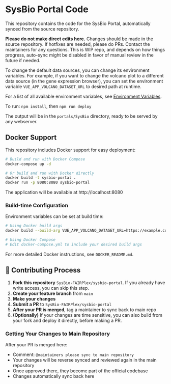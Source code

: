 # SysBio Portal Code

This repository contains the code for the SysBio Portal, automatically synced from the source repository.

**Please do not make direct edits here.** Changes should be made in the source repository. If hotfixes are needed, please do PRs. Contact the maintainers for any questions. This is WIP repo, and depends on how things progress, auto-sync might be disabled in favor of manual review in the future if needed.

To change the default data sources, you can change its environment variables. For example, if you want to change the volcano plot to a different data source (in the gene expression browser), you can set the environment variable `VUE_APP_VOLCANO_DATASET_URL` to desired path at runtime.

For a list of all available environment variables, see [Environment Variables](DOCKER_README.md#environment-variables).

To run: `npm install`, then `npm run deploy`

The output will be in the `portals/SysBio` directory, ready to be served by any webserver.

## Docker Support

This repository includes Docker support for easy deployment:

```bash
# Build and run with Docker Compose
docker-compose up -d

# Or build and run with Docker directly
docker build -t sysbio-portal .
docker run -p 8080:8080 sysbio-portal
```

The application will be available at http://localhost:8080

### Build-time Configuration

Environment variables can be set at build time:

```bash
# Using Docker build args
docker build --build-arg VUE_APP_VOLCANO_DATASET_URL=https://example.com/data.csv.gz -t sysbio-portal .

# Using Docker Compose
# Edit docker-compose.yml to include your desired build args
```

For more detailed Docker instructions, see `DOCKER_README.md`.

## 🤝 Contributing Process

1. **Fork this repository** `SysBio-FAIRPlex/sysbio-portal`. If you already have write access, you can skip this step.
2. **Create your feature branch** from `main`
3. **Make your changes**
4. **Submit a PR** to `SysBio-FAIRPlex/sysbio-portal`
5. **After your PR is merged**, tag a maintainer to sync back to main repo
6. **(Optionally)** If your changes are time sensitive, you can also build from your fork and deploy it directly, before making a PR.

### Getting Your Changes to Main Repository

After your PR is merged here:

- Comment: `@maintainers please sync to main repository`
- Your changes will be reverse synced and reviewed again in the main repository
- Once approved there, they become part of the official codebase
- Changes automatically sync back here
